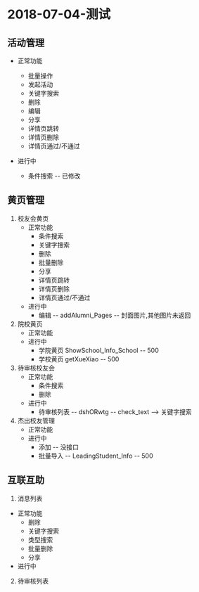 2018-07-04-测试
==============

## 活动管理

+ 正常功能
    + 批量操作
    + 发起活动
    + 关键字搜索
    + 删除
    + 编辑
    + 分享
    + 详情页跳转
    + 详情页删除
    + 详情页通过/不通过

+ 进行中 
    + 条件搜索 -- 已修改

## 黄页管理

1. 校友会黄页
    + 正常功能
        + 条件搜索
        + 关键字搜索
        + 删除
        + 批量删除
        + 分享
        + 详情页跳转
        + 详情页删除
        + 详情页通过/不通过
    + 进行中
        + 编辑 -- addAlumni_Pages -- 封面图片,其他图片未返回
2. 院校黄页
    + 正常功能 
    + 进行中
        + 学院黄页 ShowSchool_Info_School -- 500
        + 学校黄页 getXueXiao -- 500
3. 待审核校友会
    + 正常功能
        + 条件搜索
        + 删除
    + 进行中
        + 待审核列表 -- dshORwtg -- check_text --> 关键字搜索  
4. 杰出校友管理
    + 正常功能
    + 进行中
        + 添加 -- 没接口
        + 批量导入  -- LeadingStudent_Info -- 500

## 互联互助
1. 消息列表
  + 正常功能
      + 删除
      + 关键字搜索
      + 类型搜索
      + 批量删除
      + 分享
  + 进行中
2. 待审核列表